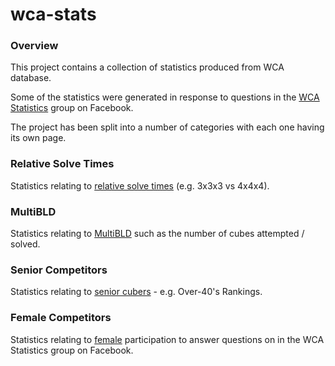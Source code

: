 # wca-stats

### Overview

This project contains a collection of statistics produced from WCA database.

Some of the statistics were generated in response to questions in the [WCA Statistics](https://www.facebook.com/groups/439995439706174/) group on Facebook.

The project has been split into a number of categories with each one having its own page.




### Relative Solve Times

Statistics relating to [relative solve times](docs/relative_times.md) (e.g. 3x3x3 vs 4x4x4).



### MultiBLD

Statistics relating to [MultiBLD](docs/multibld.md) such as the number of cubes attempted / solved.



### Senior Competitors

Statistics relating to [senior cubers](docs/seniors.md) - e.g. Over-40's Rankings.



### Female Competitors

Statistics relating to [female](docs/females.md)  participation to answer questions on in the WCA Statistics group on Facebook.


